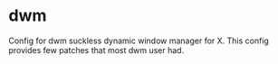 # dwm
Config for dwm suckless dynamic window manager for X. This config provides few patches that most dwm user had.

